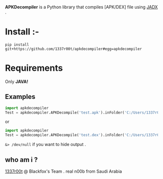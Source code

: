 ﻿**APKDecompiler** is a Python library that compiles [APK/DEX] file using [JADX](https://github.com/skylot/jadx) .

# Install :-
`pip install git+https://github.com/1337r00t/apkdecompiler#egg=apkdecompiler`

# Requirements

Only **JAVA!**

## Examples

```python
import apkdecompiler
Test = apkdecompiler.APKDecompile('test.apk').inFolder('C:/Users/1337r00t/null/apks/')
```
or
```python
import apkdecompiler
Test = apkdecompiler.APKDecompile('test.dex').inFolder('C:/Users/1337r00t/null/apks/')
```

`&> /dev/null` if you want to hide output .

## who am i ?

[1337r00t](https://1337r00t.me/) @ Blackfox's Team .
real n00b from Saudi Arabia
